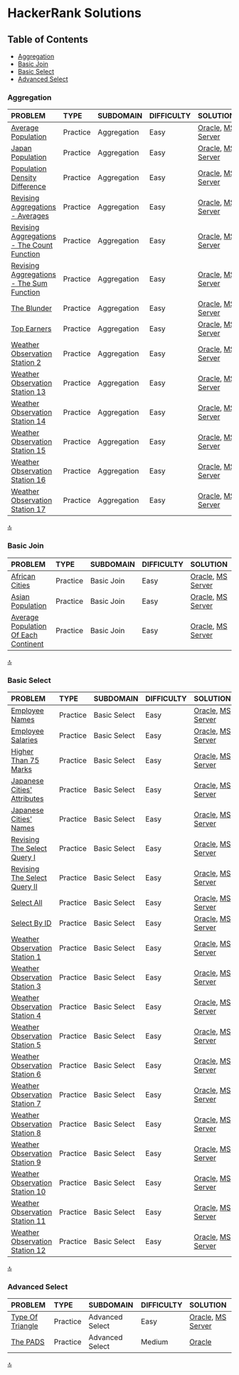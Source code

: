 # HackerRank Solutions

## Table of Contents

- [Aggregation](#Aggregation)
- [Basic Join](#Basic-Join)
- [Basic Select](#Basic-Select)
- [Advanced Select](#Advanced-Select)

### Aggregation

| PROBLEM | TYPE | SUBDOMAIN | DIFFICULTY | SOLUTION |
| :--- | :---| :--- | :--- | :--- |
| [Average Population](https://www.hackerrank.com/challenges/average-population/problem) | Practice | Aggregation | Easy | [Oracle](https://github.com/andrecontisilva/SQL-aprendizado/blob/master/HackerRank/SQL-Oracle/HackerRank_SQL-Oracle_AveragePopulation.sql), [MS Server](https://github.com/andrecontisilva/SQL-aprendizado/blob/master/HackerRank/SQL-MSServer/HackerRank_SQL-MSServer_AveragePopulation.sql) |
| [Japan Population](https://www.hackerrank.com/challenges/japan-population/problem) | Practice | Aggregation | Easy | [Oracle](https://github.com/andrecontisilva/SQL-aprendizado/blob/master/HackerRank/SQL-Oracle/HackerRank_SQL-Oracle_JapanPopulation.sql), [MS Server](https://github.com/andrecontisilva/SQL-aprendizado/blob/master/HackerRank/SQL-MSServer/HackerRank_SQL-MSServer_JapanPopulation.sql) |
| [Population Density Difference](https://www.hackerrank.com/challenges/population-density-difference/problem) | Practice | Aggregation | Easy | [Oracle](https://github.com/andrecontisilva/SQL-aprendizado/blob/master/HackerRank/SQL-Oracle/HackerRank_SQL-Oracle_PopulationDensityDifference.sql), [MS Server](https://github.com/andrecontisilva/SQL-aprendizado/blob/master/HackerRank/SQL-MSServer/HackerRank_SQL-MSServer_PopulationDensityDifference.sql) |
| [Revising Aggregations - Averages](https://www.hackerrank.com/challenges/revising-aggregations-the-average-function/problem) | Practice | Aggregation | Easy | [Oracle](https://github.com/andrecontisilva/SQL-aprendizado/blob/master/HackerRank/SQL-Oracle/HackerRank_SQL-Oracle_RevisingAggregations-Averages.sql), [MS Server](https://github.com/andrecontisilva/SQL-aprendizado/blob/master/HackerRank/SQL-MSServer/HackerRank_SQL-MSServer_RevisingAggregations-Averages.sql) |
| [Revising Aggregations - The Count Function](https://www.hackerrank.com/challenges/revising-aggregations-the-count-function/problem) | Practice | Aggregation | Easy | [Oracle](https://github.com/andrecontisilva/SQL-aprendizado/blob/master/HackerRank/SQL-Oracle/HackerRank_SQL-Oracle_RevisingAggregations-TheCountFunction.sql), [MS Server](https://github.com/andrecontisilva/SQL-aprendizado/blob/master/HackerRank/SQL-MSServer/HackerRank_SQL-MSServer_RevisingAggregations-TheCountFunction.sql) |
| [Revising Aggregations - The Sum Function](https://www.hackerrank.com/challenges/revising-aggregations-sum/problem) | Practice | Aggregation | Easy | [Oracle](https://github.com/andrecontisilva/SQL-aprendizado/blob/master/HackerRank/SQL-Oracle/HackerRank_SQL-Oracle_RevisingAggregations-TheSumFunction.sql), [MS Server](https://github.com/andrecontisilva/SQL-aprendizado/blob/master/HackerRank/SQL-MSServer/HackerRank_SQL-MSServer_RevisingAggregations-TheSumFunction.sql) |
| [The Blunder](https://www.hackerrank.com/challenges/the-blunder/problem) | Practice | Aggregation | Easy | [Oracle](https://github.com/andrecontisilva/SQL-aprendizado/blob/master/HackerRank/SQL-Oracle/HackerRank_SQL-Oracle_TheBlunder.sql), [MS Server](https://github.com/andrecontisilva/SQL-aprendizado/blob/master/HackerRank/SQL-MSServer/HackerRank_SQL-MSServer_TheBlunder.sql) |
| [Top Earners](https://www.hackerrank.com/challenges/earnings-of-employees/problem) | Practice | Aggregation | Easy | [Oracle](https://github.com/andrecontisilva/SQL-aprendizado/blob/master/HackerRank/SQL-Oracle/HackerRank_SQL-Oracle_TopEarners.sql), [MS Server](https://github.com/andrecontisilva/SQL-aprendizado/blob/master/HackerRank/SQL-MSServer/HackerRank_SQL-MSServer_TopEarners.sql) |
| [Weather Observation Station 2](https://www.hackerrank.com/challenges/weather-observation-station-2/problem) | Practice | Aggregation | Easy | [Oracle](https://github.com/andrecontisilva/SQL-aprendizado/blob/master/HackerRank/SQL-Oracle/HackerRank_SQL-Oracle_WeatherObservationStation2.sql), [MS Server](https://github.com/andrecontisilva/SQL-aprendizado/blob/master/HackerRank/SQL-MSServer/HackerRank_SQL-MSServer_WeatherObservationStation2.sql) |
| [Weather Observation Station 13](https://www.hackerrank.com/challenges/weather-observation-station-13/problem) | Practice | Aggregation | Easy | [Oracle](https://github.com/andrecontisilva/SQL-aprendizado/blob/master/HackerRank/SQL-Oracle/HackerRank_SQL-Oracle_WeatherObservationStation13.sql), [MS Server](https://github.com/andrecontisilva/SQL-aprendizado/blob/master/HackerRank/SQL-MSServer/HackerRank_SQL-MSServer_WeatherObservationStation13.sql) |
| [Weather Observation Station 14](https://www.hackerrank.com/challenges/weather-observation-station-14/problem) | Practice | Aggregation | Easy | [Oracle](https://github.com/andrecontisilva/SQL-aprendizado/blob/master/HackerRank/SQL-Oracle/HackerRank_SQL-Oracle_WeatherObservationStation14.sql), [MS Server](https://github.com/andrecontisilva/SQL-aprendizado/blob/master/HackerRank/SQL-MSServer/HackerRank_SQL-MSServer_WeatherObservationStation14.sql) |
| [Weather Observation Station 15](https://www.hackerrank.com/challenges/weather-observation-station-15/problem) | Practice | Aggregation | Easy | [Oracle](https://github.com/andrecontisilva/SQL-aprendizado/blob/master/HackerRank/SQL-Oracle/HackerRank_SQL-Oracle_WeatherObservationStation15.sql), [MS Server](https://github.com/andrecontisilva/SQL-aprendizado/blob/master/HackerRank/SQL-MSServer/HackerRank_SQL-MSServer_WeatherObservationStation15.sql)|
| [Weather Observation Station 16](https://www.hackerrank.com/challenges/weather-observation-station-16/problem) | Practice | Aggregation | Easy | [Oracle](https://github.com/andrecontisilva/SQL-aprendizado/blob/master/HackerRank/SQL-Oracle/HackerRank_SQL-Oracle_WeatherObservationStation16.sql), [MS Server](https://github.com/andrecontisilva/SQL-aprendizado/blob/master/HackerRank/SQL-MSServer/HackerRank_SQL-MSServer_WeatherObservationStation16.sql) |
| [Weather Observation Station 17](https://www.hackerrank.com/challenges/weather-observation-station-17/problem) | Practice | Aggregation | Easy | [Oracle](https://github.com/andrecontisilva/SQL-aprendizado/blob/master/HackerRank/SQL-Oracle/HackerRank_SQL-Oracle_WeatherObservationStation17.sql), [MS Server](https://github.com/andrecontisilva/SQL-aprendizado/blob/master/HackerRank/SQL-MSServer/HackerRank_SQL-MSServer_WeatherObservationStation17.sql) |

[:top:](#table-of-contents)

### Basic Join

| PROBLEM | TYPE | SUBDOMAIN | DIFFICULTY | SOLUTION |
| :--- | :---| :--- | :--- | :--- |
| [African Cities](https://www.hackerrank.com/challenges/african-cities/problem) | Practice | Basic Join | Easy | [Oracle](https://github.com/andrecontisilva/SQL-aprendizado/blob/master/HackerRank/SQL-Oracle/HackerRank_SQL-Oracle_AfricanCities.sql), [MS Server](https://github.com/andrecontisilva/SQL-aprendizado/blob/master/HackerRank/SQL-MSServer/HackerRank_SQL-MSServer_AfricanCities.sql) |
| [Asian Population](https://www.hackerrank.com/challenges/asian-population/problem) | Practice | Basic Join | Easy | [Oracle](https://github.com/andrecontisilva/SQL-aprendizado/blob/master/HackerRank/SQL-Oracle/HackerRank_SQL-Oracle_AsianPopulation.sql), [MS Server](https://github.com/andrecontisilva/SQL-aprendizado/blob/master/HackerRank/SQL-MSServer/HackerRank_SQL-MSServer_AsianPopulation.sql) |
| [Average Population Of Each Continent](https://www.hackerrank.com/challenges/average-population-of-each-continent/problem) | Practice | Basic Join | Easy | [Oracle](https://github.com/andrecontisilva/SQL-aprendizado/blob/master/HackerRank/SQL-Oracle/HackerRank_SQL-Oracle_AveragePopulationOfEachContinent.sql), [MS Server](https://github.com/andrecontisilva/SQL-aprendizado/blob/master/HackerRank/SQL-MSServer/HackerRank_SQL-MSServer_AveragePopulationOfEachContinent.sql) |

[:top:](#table-of-contents)

### Basic Select

| PROBLEM | TYPE | SUBDOMAIN | DIFFICULTY | SOLUTION |
| :--- | :---| :--- | :--- | :--- |
| [Employee Names](https://www.hackerrank.com/challenges/name-of-employees/problem) | Practice | Basic Select | Easy | [Oracle](https://github.com/andrecontisilva/SQL-aprendizado/blob/master/HackerRank/SQL-Oracle/HackerRank_SQL-Oracle_EmployeeNames.sql), [MS Server](https://github.com/andrecontisilva/SQL-aprendizado/blob/master/HackerRank/SQL-MSServer/HackerRank_SQL-MSServer_EmployeeNames.sql) |
| [Employee Salaries](https://www.hackerrank.com/challenges/salary-of-employees/problem) | Practice | Basic Select | Easy | [Oracle](https://github.com/andrecontisilva/SQL-aprendizado/blob/master/HackerRank/SQL-Oracle/HackerRank_SQL-Oracle_EmployeeSalaries.sql), [MS Server](https://github.com/andrecontisilva/SQL-aprendizado/blob/master/HackerRank/SQL-MSServer/HackerRank_SQL-MSServer_EmployeeSalaries.sql) |
| [Higher Than 75 Marks](https://www.hackerrank.com/challenges/more-than-75-marks/problem) | Practice | Basic Select | Easy | [Oracle](https://github.com/andrecontisilva/SQL-aprendizado/blob/master/HackerRank/SQL-Oracle/HackerRank_SQL-Oracle_HigherThan75Marks.sql), [MS Server](https://github.com/andrecontisilva/SQL-aprendizado/blob/master/HackerRank/SQL-MSServer/HackerRank_SQL-MSServer_HigherThan75Marks.sql) |
| [Japanese Cities' Attributes](https://www.hackerrank.com/challenges/japanese-cities-attributes/problem) | Practice | Basic Select | Easy | [Oracle](https://github.com/andrecontisilva/SQL-aprendizado/blob/master/HackerRank/SQL-Oracle/HackerRank_SQL-Oracle_JapaneseCitiesAttributes.sql), [MS Server](https://github.com/andrecontisilva/SQL-aprendizado/blob/master/HackerRank/SQL-MSServer/HackerRank_SQL-MSServer_JapaneseCitiesAttributes.sql) |
| [Japanese Cities' Names](https://www.hackerrank.com/challenges/japanese-cities-name/problem) | Practice | Basic Select | Easy | [Oracle](https://github.com/andrecontisilva/SQL-aprendizado/blob/master/HackerRank/SQL-Oracle/HackerRank_SQL-Oracle_JapaneseCitiesNames.sql), [MS Server](https://github.com/andrecontisilva/SQL-aprendizado/blob/master/HackerRank/SQL-MSServer/HackerRank_SQL-MSServer_JapaneseCitiesNames.sql) |
| [Revising The Select Query I](https://www.hackerrank.com/challenges/revising-the-select-query/problem) | Practice | Basic Select | Easy | [Oracle](https://github.com/andrecontisilva/SQL-aprendizado/blob/master/HackerRank/SQL-Oracle/HackerRank_SQL-Oracle_RevisingTheSelectQueryI.sql), [MS Server](https://github.com/andrecontisilva/SQL-aprendizado/blob/master/HackerRank/SQL-MSServer/HackerRank_SQL-MSServer_RevisingTheSelectQueryI.sql) |
| [Revising The Select Query II](https://www.hackerrank.com/challenges/revising-the-select-query-2/problem) | Practice | Basic Select | Easy | [Oracle](https://github.com/andrecontisilva/SQL-aprendizado/blob/master/HackerRank/SQL-Oracle/HackerRank_SQL-Oracle_RevisingTheSelectQueryII.sql), [MS Server](https://github.com/andrecontisilva/SQL-aprendizado/blob/master/HackerRank/SQL-MSServer/HackerRank_SQL-MSServer_RevisingTheSelectQueryII.sql) |
| [Select All](https://www.hackerrank.com/challenges/select-all-sql/problem) | Practice | Basic Select | Easy | [Oracle](https://github.com/andrecontisilva/SQL-aprendizado/blob/master/HackerRank/SQL-Oracle/HackerRank_SQL-Oracle_SelectAll.sql), [MS Server](https://github.com/andrecontisilva/SQL-aprendizado/blob/master/HackerRank/SQL-MSServer/HackerRank_SQL-MSServer_SelectAll.sql) |
| [Select By ID](https://www.hackerrank.com/challenges/select-by-id/problem) | Practice | Basic Select | Easy | [Oracle](https://github.com/andrecontisilva/SQL-aprendizado/blob/master/HackerRank/SQL-Oracle/HackerRank_SQL-Oracle_SelectByID.sql), [MS Server](https://github.com/andrecontisilva/SQL-aprendizado/blob/master/HackerRank/SQL-MSServer/HackerRank_SQL-MSServer_SelectByID.sql) |
| [Weather Observation Station 1](https://www.hackerrank.com/challenges/weather-observation-station-1/problem) | Practice | Basic Select | Easy | [Oracle](https://github.com/andrecontisilva/SQL-aprendizado/blob/master/HackerRank/SQL-Oracle/HackerRank_SQL-Oracle_WeatherObservationStation1.sql), [MS Server](https://github.com/andrecontisilva/SQL-aprendizado/blob/master/HackerRank/SQL-MSServer/HackerRank_SQL-MSServer_WeatherObservationStation1.sql) |
| [Weather Observation Station 3](https://www.hackerrank.com/challenges/weather-observation-station-3/problem) | Practice | Basic Select | Easy | [Oracle](https://github.com/andrecontisilva/SQL-aprendizado/blob/master/HackerRank/SQL-Oracle/HackerRank_SQL-Oracle_WeatherObservationStation3.sql), [MS Server](https://github.com/andrecontisilva/SQL-aprendizado/blob/master/HackerRank/SQL-MSServer/HackerRank_SQL-MSServer_WeatherObservationStation3.sql) |
| [Weather Observation Station 4](https://www.hackerrank.com/challenges/weather-observation-station-4/problem) | Practice | Basic Select | Easy | [Oracle](https://github.com/andrecontisilva/SQL-aprendizado/blob/master/HackerRank/SQL-Oracle/HackerRank_SQL-Oracle_WeatherObservationStation4.sql), [MS Server](https://github.com/andrecontisilva/SQL-aprendizado/blob/master/HackerRank/SQL-MSServer/HackerRank_SQL-MSServer_WeatherObservationStation4.sql) |
| [Weather Observation Station 5](https://www.hackerrank.com/challenges/weather-observation-station-5/problem) | Practice | Basic Select | Easy | [Oracle](https://github.com/andrecontisilva/SQL-aprendizado/blob/master/HackerRank/SQL-Oracle/HackerRank_SQL-Oracle_WeatherObservationStation5.sql), [MS Server](https://github.com/andrecontisilva/SQL-aprendizado/blob/master/HackerRank/SQL-MSServer/HackerRank_SQL-MSServer_WeatherObservationStation5.sql) |
| [Weather Observation Station 6](https://www.hackerrank.com/challenges/weather-observation-station-6/problem) | Practice | Basic Select | Easy | [Oracle](https://github.com/andrecontisilva/SQL-aprendizado/blob/master/HackerRank/SQL-Oracle/HackerRank_SQL-Oracle_WeatherObservationStation6.sql), [MS Server](https://github.com/andrecontisilva/SQL-aprendizado/blob/master/HackerRank/SQL-MSServer/HackerRank_SQL-MSServer_WeatherObservationStation6.sql) |
| [Weather Observation Station 7](https://www.hackerrank.com/challenges/weather-observation-station-7/problem) | Practice | Basic Select | Easy | [Oracle](https://github.com/andrecontisilva/SQL-aprendizado/blob/master/HackerRank/SQL-Oracle/HackerRank_SQL-Oracle_WeatherObservationStation7.sql), [MS Server](https://github.com/andrecontisilva/SQL-aprendizado/blob/master/HackerRank/SQL-MSServer/HackerRank_SQL-MSServer_WeatherObservationStation7.sql) |
| [Weather Observation Station 8](https://www.hackerrank.com/challenges/weather-observation-station-8/problem) | Practice | Basic Select | Easy | [Oracle](https://github.com/andrecontisilva/SQL-aprendizado/blob/master/HackerRank/SQL-Oracle/HackerRank_SQL-Oracle_WeatherObservationStation8.sql), [MS Server](https://github.com/andrecontisilva/SQL-aprendizado/blob/master/HackerRank/SQL-MSServer/HackerRank_SQL-MSServer_WeatherObservationStation8.sql) |
| [Weather Observation Station 9](https://www.hackerrank.com/challenges/weather-observation-station-9/problem) | Practice | Basic Select | Easy | [Oracle](https://github.com/andrecontisilva/SQL-aprendizado/blob/master/HackerRank/SQL-Oracle/HackerRank_SQL-Oracle_WeatherObservationStation9.sql), [MS Server](https://github.com/andrecontisilva/SQL-aprendizado/blob/master/HackerRank/SQL-MSServer/HackerRank_SQL-MSServer_WeatherObservationStation9.sql) |
| [Weather Observation Station 10](https://www.hackerrank.com/challenges/weather-observation-station-10/problem) | Practice | Basic Select | Easy | [Oracle](https://github.com/andrecontisilva/SQL-aprendizado/blob/master/HackerRank/SQL-Oracle/HackerRank_SQL-Oracle_WeatherObservationStation10.sql), [MS Server](https://github.com/andrecontisilva/SQL-aprendizado/blob/master/HackerRank/SQL-MSServer/HackerRank_SQL-MSServer_WeatherObservationStation10.sql) |
| [Weather Observation Station 11](https://www.hackerrank.com/challenges/weather-observation-station-11/problem) | Practice | Basic Select | Easy | [Oracle](https://github.com/andrecontisilva/SQL-aprendizado/blob/master/HackerRank/SQL-Oracle/HackerRank_SQL-Oracle_WeatherObservationStation11.sql), [MS Server](https://github.com/andrecontisilva/SQL-aprendizado/blob/master/HackerRank/SQL-MSServer/HackerRank_SQL-MSServer_WeatherObservationStation11.sql) |
| [Weather Observation Station 12](https://www.hackerrank.com/challenges/weather-observation-station-12/problem) | Practice | Basic Select | Easy | [Oracle](https://github.com/andrecontisilva/SQL-aprendizado/blob/master/HackerRank/SQL-Oracle/HackerRank_SQL-Oracle_WeatherObservationStation12.sql), [MS Server](https://github.com/andrecontisilva/SQL-aprendizado/blob/master/HackerRank/SQL-MSServer/HackerRank_SQL-MSServer_WeatherObservationStation12.sql) |

[:top:](#table-of-contents)

### Advanced Select

| PROBLEM | TYPE | SUBDOMAIN | DIFFICULTY | SOLUTION |
| :--- | :---| :--- | :--- | :--- |
| [Type Of Triangle](https://www.hackerrank.com/challenges/what-type-of-triangle/problem) | Practice | Advanced Select | Easy | [Oracle](https://github.com/andrecontisilva/SQL-aprendizado/blob/master/HackerRank/SQL-Oracle/HackerRank_SQL-Oracle_TypeOfTriangle.sql), [MS Server](https://github.com/andrecontisilva/SQL-aprendizado/blob/master/HackerRank/SQL-MSServer/HackerRank_SQL-MSServer_TypeOfTriangle.sql) |
| [The PADS](https://www.hackerrank.com/challenges/the-pads/problem) | Practice | Advanced Select | Medium | [Oracle](https://github.com/andrecontisilva/SQL-aprendizado/blob/beta/HackerRank/SQL-Oracle/HackerRank_SQL-Oracle_ThePADS.sql) |

[:top:](#table-of-contents)